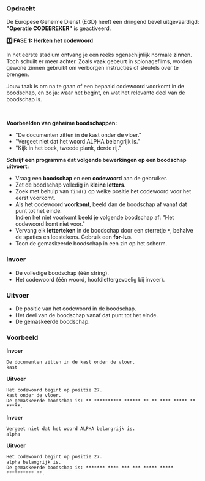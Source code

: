 ### Opdracht

De Europese Geheime Dienst (EGD) heeft een dringend bevel uitgevaardigd:
**"Operatie CODEBREKER"** is geactiveerd.

**1️⃣ FASE 1: Herken het codewoord**   

In het eerste stadium ontvang je een reeks ogenschijnlijk normale zinnen. Toch schuilt er meer achter.
Zoals vaak gebeurt in spionagefilms, worden gewone zinnen gebruikt om verborgen instructies of sleutels over te brengen.

Jouw taak is om na te gaan of een bepaald codewoord voorkomt in de boodschap, en zo ja: waar het begint, en wat het relevante deel van de boodschap is.

<br/>

**Voorbeelden van geheime boodschappen:**   

- "De documenten zitten in de kast onder de vloer."
- "Vergeet niet dat het woord ALPHA belangrijk is."
- "Kijk in het boek, tweede plank, derde rij."

**Schrijf een programma dat volgende bewerkingen op een boodschap uitvoert:**

* Vraag een **boodschap** en een **codewoord** aan de gebruiker.
* Zet de boodschap volledig in **kleine letters**.
* Zoek met behulp van `find()` op welke positie het codewoord voor het eerst voorkomt.
* Als het codewoord **voorkomt**, beeld dan de boodschap af vanaf dat punt tot het einde.  
Indien het niet voorkomt beeld je volgende boodschap af: "Het codewoord komt niet voor."
* Vervang elk **letterteken** in de boodschap door een sterretje `*`, behalve de spaties en leestekens. Gebruik een **for-lus**.
* Toon de gemaskeerde boodschap in een zin op het scherm.

### Invoer

* De volledige boodschap (één string).  
* Het codewoord (één woord, hoofdlettergevoelig bij invoer).

### Uitvoer

* De positie van het codewoord in de boodschap.  
* Het deel van de boodschap vanaf dat punt tot het einde.  
* De gemaskeerde boodschap.  

### Voorbeeld

**Invoer**

    De documenten zitten in de kast onder de vloer.
    kast

**Uitvoer**

    Het codewoord begint op positie 27.
    kast onder de vloer.
    De gemaskeerde boodschap is: ** ********** ****** ** ** **** ***** ** *****.

**Invoer**

    Vergeet niet dat het woord ALPHA belangrijk is.
    alpha

**Uitvoer**

    Het codewoord begint op positie 27.
    alpha belangrijk is.
    De gemaskeerde boodschap is: ******* **** *** *** ***** ***** ********** **.
